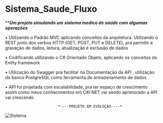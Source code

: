 # Sistema_Saude_Fluxo
 *****Um projeto simulando um sistema medico de saúde com algumas operações*** 

•	Utilizando o Padrão MVC aplicando conceitos da arquitetura. Utilizando o REST junto dos verbos HTTP (GET, POST, PUT e DELETE), pra permitir a gravação de dados, leitura, atualização é exclusão de dados 

•	Codificando utilizando o C# Orientado Objeto, aplicando os conceitos do Entity framework

•	Utilização do Swagger pra facilitar na Documentação da API , utilização do banco PostgreSQL como ferramenta de armazenamento de dados

•	API foi projetada com escalabilidade, pra ter espaço de crescimento assim como meus conhecimentos em C#/.NET vai sendo aprimorado a API vai crescendo 

                            *----PROJETO EM EVOLUÇÃO----*

  
![Sistema](https://github.com/PauloJuniorpj/Sistema_Saude_Fluxo/assets/85879706/8d6efca8-6d3e-4e17-9b86-d94d17e85455)

